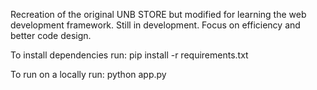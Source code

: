 Recreation of the original UNB STORE but modified for learning the web development framework.
Still in development. Focus on efficiency and better code design.

To install dependencies run: pip install -r requirements.txt

To run on a locally run: python app.py